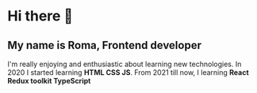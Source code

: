 # Hi there 🫡
## My name is Roma, Frontend developer
I'm really enjoying and enthusiastic about learning new technologies. In 2020 I started learning **HTML CSS JS**. From 2021 till now, I learning **React Redux toolkit TypeScript**

